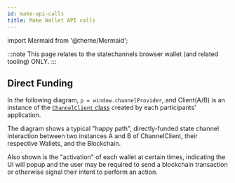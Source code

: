 ```yaml
---
id: make-api-calls
title: Make Wallet API calls
---
```


import Mermaid from '@theme/Mermaid';

:::note
This page relates to the statechannels browser wallet (and related tooling) ONLY.
:::

## Direct Funding

In the following diagram, `p = window.channelProvider`, and Client(A/B) is an instance of the [`ChannelClient` class](https://www.npmjs.com/package/@statechannels/channel-client) created by each participants' application.

The diagram shows a typical "happy path", directly-funded state channel interaction between two instances A and B of ChannelClient, their respective Wallets, and the Blockchain.

Also shown is the "activation" of each wallet at certain times, indicating the UI will popup and the user may be required to send a blockchain transaction or otherwise signal their intent to perform an action.

<Mermaid chart="
sequenceDiagram
participant WalletA
participant ClientA
participant ClientB
participant WalletB
par setup for Wallet A
ClientA->>WalletA: p.mountWalletComponent();
ClientA->>WalletA: p.enable();
ClientA->>WalletA: onMessageQueued(callback)
ClientA->>WalletA: onChannelProposed(callback)
ClientA->>WalletA: onChannelUpdated(callback)
and setup for Wallet B
ClientB->>WalletB: p.mountWalletComponent();
ClientB->>WalletB: p.enable();
ClientB->>WalletB: onMessageQueued(callback)
ClientB->>WalletB: onChannelProposed(callback)
ClientB->>WalletB: onChannelUpdated(callback)
end
rect rgba(0, 0, 255, .1)
note left of WalletB: Opening a channel
ClientA->>WalletA: createChannel();
WalletA-->>ClientA: ChannelUpdated('proposed')
WalletA-->>ClientA: MessageQueued(msg0)
ClientA->>ClientB: msg0
ClientB->>WalletB: pushMessage(msg0)
WalletB-->>ClientB: ChannelProposed('id')
ClientB->>+WalletB: joinChannel('id');
WalletB-->>ClientB: ChannelUpdated('funding');
WalletB-->>ClientB: MessageQueued(msg1)
ClientB->>ClientA: msg1;
ClientA->>+WalletA: pushMessage(msg1);
WalletA-->>ClientA: ChannelUpdated('funding')
WalletA->>Chain: deposit()
Chain-->>WalletA: Deposited
Chain-->>WalletB: Deposited
WalletB->>Chain: deposit()
Chain-->>WalletA: Deposited
Chain-->>WalletB: Deposited
WalletA-->>ClientA: MessageQueued(msg2)
ClientA->>ClientB: msg2
ClientB->>WalletB: pushMessage(msg2)
WalletB-->>-ClientB: ChannelUpdated('running')
WalletB-->>ClientB: MessageQueued(msg3)
ClientB->>ClientA: msg3;
ClientA->>WalletA: pushMessage(msg3);
WalletA-->>-ClientA: ChannelUpdated('running')
end
loop i=0...m
note left of WalletB: Running a channel
ClientA-->>ClientA: Wait for UI
ClientA->>WalletA: updateChannel(state-A);
WalletA-->>ClientA: ChannelUpdated(state-A)
ClientA-->>ClientA: Update UI
WalletA-->>ClientA: MessageQueued(msg-4+2i)
ClientA->>ClientB: msg-4+2i
ClientB->>WalletB: pushMessage(msg-4+2i)
WalletB-->>ClientB: ChannelUpdated(state-4+2i)
ClientB-->>ClientB: Update UI
ClientB-->>ClientB: Wait for UI
ClientB->>WalletB: updateChannel(state-5+2i);
WalletB-->>ClientB: ChannelUpdated(state-5+2i);
ClientB-->>ClientB: Update UI
WalletB-->>ClientB: MessageQueued(msg-5+2i)
ClientB->>ClientA: msg-5+2i
ClientA->>WalletA: pushMessage(msg-5+2i)
WalletA-->>ClientA: ChannelUpdated(state-5+2i)
ClientA-->>ClientA: Update UI
end
rect rgba(0, 0, 255, .1)
note left of WalletB: Closing a channel
ClientA-->>ClientA: Wait for UI
ClientA->>WalletA: closeChannel();
activate WalletA
WalletA-->>ClientA: ChannelUpdated('closing')
WalletA-->>ClientA: MessageQueued(isFinalA)
ClientA->>ClientB: isFinalA
ClientB->>WalletB: pushMessage(isFinal)
activate WalletB
WalletB-->>ClientB: ChannelUpdated('closed')
WalletB-->>ClientB: MessageQueued(isFinalB)
ClientB->>ClientA: isFinalB
ClientA->>WalletA: pushMessage(isFinalB)
WalletA-->>ClientA: ChannelUpdated('closed')
WalletA->>Chain: concludePushOutcomeAndTransferAll()
deactivate WalletA
deactivate WalletB
Chain-->>WalletA: AllocationUpdated
Chain-->>WalletB: AllocationUpdated
end
" />

